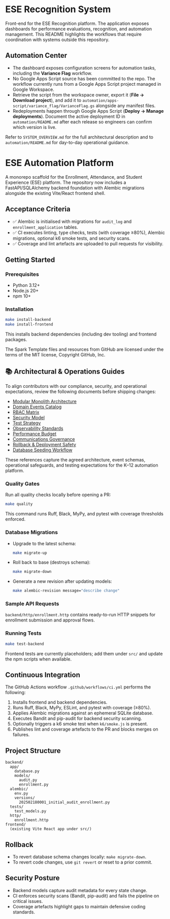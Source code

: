 # ESE Recognition System

Front-end for the ESE Recognition platform. The application exposes dashboards for performance evaluations, recognition, and automation management. This README highlights the workflows that require coordination with systems outside this repository.

## Automation Center

- The dashboard exposes configuration screens for automation tasks, including the **Variance Flag** workflow.
- No Google Apps Script source has been committed to the repo. The workflow currently runs from a Google Apps Script project managed in Google Workspace.
- Retrieve the script from the workspace owner, export it (**File → Download project**), and add it to `automation/apps-script/variance_flag/VarianceFlag.gs` alongside any manifest files.
- Redeployments happen through Google Apps Script (**Deploy → Manage deployments**). Document the active deployment ID in `automation/README.md` after each release so engineers can confirm which version is live.

Refer to `SYSTEM_OVERVIEW.md` for the full architectural description and to `automation/README.md` for day-to-day operational guidance.
# ESE Automation Platform

A monorepo scaffold for the Enrollment, Attendance, and Student Experience (ESE) platform. The repository now includes a FastAPI/SQLAlchemy backend foundation with Alembic migrations alongside the existing Vite/React frontend shell.

## Acceptance Criteria
- ✅ Alembic is initialised with migrations for `audit_log` and `enrollment_application` tables.
- ✅ CI executes linting, type checks, tests (with coverage ≥80%), Alembic migrations, optional k6 smoke tests, and security scans.
- ✅ Coverage and lint artefacts are uploaded to pull requests for visibility.

## Getting Started

### Prerequisites
- Python 3.12+
- Node.js 20+
- npm 10+

### Installation
```bash
make install-backend
make install-frontend
```

This installs backend dependencies (including dev tooling) and frontend packages.

The Spark Template files and resources from GitHub are licensed under the terms of the MIT license, Copyright GitHub, Inc.

## 📚 Architectural & Operations Guides
To align contributors with our compliance, security, and operational expectations, review the following documents before shipping changes:
- [Modular Monolith Architecture](docs/ARCHITECTURE.md)
- [Domain Events Catalog](docs/DOMAIN_EVENTS.md)
- [RBAC Matrix](docs/RBAC_MATRIX.md)
- [Security Model](docs/SECURITY_MODEL.md)
- [Test Strategy](docs/TEST_STRATEGY.md)
- [Observability Standards](docs/OBSERVABILITY.md)
- [Performance Budget](docs/PERFORMANCE_BUDGET.md)
- [Communications Governance](docs/COMMS_GOVERNANCE.md)
- [Rollback & Deployment Safety](docs/ROLLBACK_PLAN.md)
- [Database Seeding Workflow](docs/SEEDING.md)

These references capture the agreed architecture, event schemas, operational safeguards, and testing expectations for the K–12 automation platform.
### Quality Gates
Run all quality checks locally before opening a PR:
```bash
make quality
```

This command runs Ruff, Black, MyPy, and pytest with coverage thresholds enforced.

### Database Migrations
- Upgrade to the latest schema:
  ```bash
  make migrate-up
  ```
- Roll back to base (destroys schema):
  ```bash
  make migrate-down
  ```
- Generate a new revision after updating models:
  ```bash
  make alembic-revision message="describe change"
  ```

### Sample API Requests
`backend/http/enrollment.http` contains ready-to-run HTTP snippets for enrollment submission and approval flows.

### Running Tests
```bash
make test-backend
```

Frontend tests are currently placeholders; add them under `src/` and update the npm scripts when available.

## Continuous Integration
The GitHub Actions workflow `.github/workflows/ci.yml` performs the following:
1. Installs frontend and backend dependencies.
2. Runs Ruff, Black, MyPy, ESLint, and pytest with coverage (≥80%).
3. Applies Alembic migrations against an ephemeral SQLite database.
4. Executes Bandit and pip-audit for backend security scanning.
5. Optionally triggers a k6 smoke test when `k6/smoke.js` is present.
6. Publishes lint and coverage artefacts to the PR and blocks merges on failures.

## Project Structure
```
backend/
  app/
    database.py
    models/
      audit.py
      enrollment.py
  alembic/
    env.py
    versions/
      202502180001_initial_audit_enrollment.py
  tests/
    test_models.py
  http/
    enrollment.http
frontend/
  (existing Vite React app under src/)
```

## Rollback
- To revert database schema changes locally: `make migrate-down`.
- To revert code changes, use `git revert` or reset to a prior commit.

## Security Posture
- Backend models capture audit metadata for every state change.
- CI enforces security scans (Bandit, pip-audit) and fails the pipeline on critical issues.
- Coverage artefacts highlight gaps to maintain defensive coding standards.
